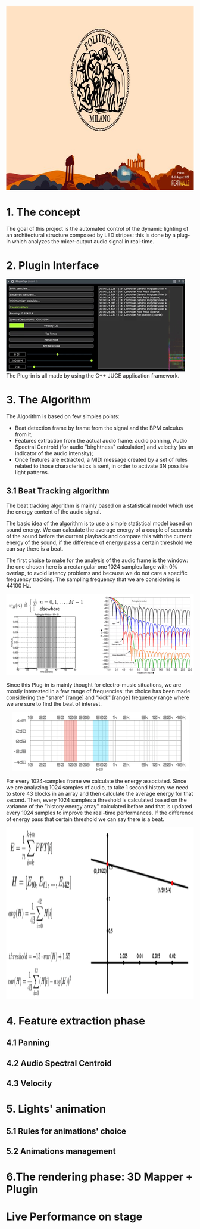<p align="center"> <img width="877" height="494" src="images/Festivalle_polimi.JPG" > </p>

# 1. The concept

The goal of this project is the automated control of the dynamic lighting of an architectural structure composed by LED stripes: this is done by a plug-in which analyzes the mixer-output audio signal in real-time.

# 2. Plugin Interface
![gif](images/interface.gif)
The Plug-in is all made by using the C++ JUCE application framework. 
# 3. The Algorithm

The Algorithm is based on few simples points:

- Beat detection frame by frame from the signal and the BPM calculus from it;
- Features extraction from the actual audio frame: audio panning, Audio Spectral Centroid (for audio "birghtness" calculation) and velocity (as an indicator of the audio intensity);
- Once features are extracted, a MIDI message created by a set of rules related to those characteristics is sent, in order to activate 3N possible light patterns.

##  3.1 Beat Tracking algorithm
The beat tracking algorithm is mainly based on a statistical model which use the energy content of the audio signal.

The basic idea of the algorithm is to use a simple statistical model based on sound energy. We can calculate the average energy of a couple of seconds of the sound before the current playback and compare this with the current energy of the sound, if the difference of energy pass a certain threshold we can say there is a beat.

The first choise to make for the analysis of the audio frame is the window: the one chosen here is a rectangular one 1024 samples large with 0% overlap, to avoid latency problems and because we do not care a specific frequency tracking. The sampling frequency that we are considering is 44100 Hz.

<p align="center"> <img width="575" height="218" src="images/beattrack_0(1).png" > </p>

Since this Plug-in is mainly thought for electro-music situations, we are mostly interested in a few range of frequencies: the choice has been made considering the "snare" [range]  and "kick" [range]  frequency range where we are sure to find the beat of interest.

<p align="center"> <img width="475" height="159" src="images/beattrack_0(2).png" > </p>

For every 1024-samples frame we calculate the energy associated. Since we are analyzing 1024 samples of audio, to take 1 second history we need to store 43 blocks in an array and then calculate the average energy for that second. Then, every 1024 samples a threshold is calculated based on the variance of the "history energy array" calculated before and that is updated every 1024 samples to improve the real-time performances. If the difference of energy pass that certain threshold we can say there is a beat.

<p align="center"> <img width="1076" height="460" src="images/beattrack(3).png" > </p>





# 4. Feature extraction phase
##  4.1 Panning
##  4.2 Audio Spectral Centroid
##  4.3 Velocity

# 5. Lights' animation 
##  5.1 Rules for animations' choice
##  5.2 Animations management

# 6.The rendering phase: 3D Mapper + Plugin 




# Live Performance on stage
